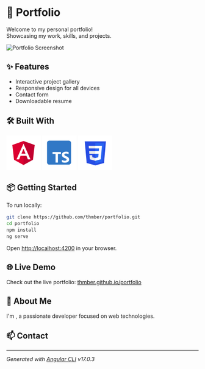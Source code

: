 # 🚀 Portfolio

Welcome to my personal portfolio!  
Showcasing my work, skills, and projects.

![Portfolio Screenshot](src/assets/readme/portfolio_screenshot.avif)

## ✨ Features

- Interactive project gallery
- Responsive design for all devices
- Contact form
- Downloadable resume

## 🛠️ Built With

![Angular](src/assets/icons/angular.png)
![TypeScript](src/assets/icons/typescript.png)
![Sass](src/assets/icons/css.png)

## 📦 Getting Started

To run locally:

```bash
git clone https://github.com/thmber/portfolio.git
cd portfolio
npm install
ng serve
```

Open [http://localhost:4200](http://localhost:4200) in your browser.

## 🌐 Live Demo

Check out the live portfolio: [thmber.github.io/portfolio](https://thmber.github.io/portfolio)

## 👤 About Me

I'm , a passionate developer focused on web technologies.

## 📫 Contact


---

*Generated with [Angular CLI](https://github.com/angular/angular-cli) v17.0.3*